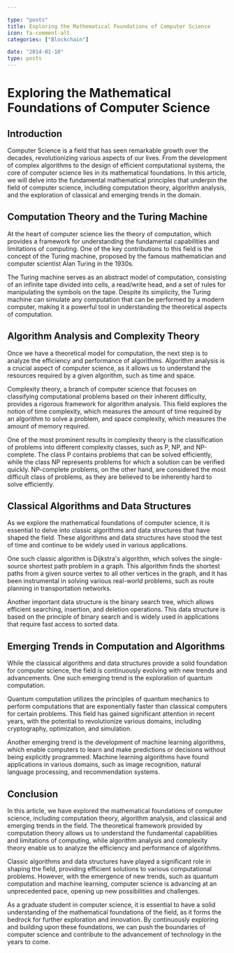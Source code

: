 ```yaml
---

type: "posts"
title: Exploring the Mathematical Foundations of Computer Science
icon: fa-comment-alt
categories: ["Blockchain"]

date: "2014-01-10"
type: posts
---
```





# Exploring the Mathematical Foundations of Computer Science

## Introduction

Computer Science is a field that has seen remarkable growth over the decades, revolutionizing various aspects of our lives. From the development of complex algorithms to the design of efficient computational systems, the core of computer science lies in its mathematical foundations. In this article, we will delve into the fundamental mathematical principles that underpin the field of computer science, including computation theory, algorithm analysis, and the exploration of classical and emerging trends in the domain.

## Computation Theory and the Turing Machine

At the heart of computer science lies the theory of computation, which provides a framework for understanding the fundamental capabilities and limitations of computing. One of the key contributions to this field is the concept of the Turing machine, proposed by the famous mathematician and computer scientist Alan Turing in the 1930s.

The Turing machine serves as an abstract model of computation, consisting of an infinite tape divided into cells, a read/write head, and a set of rules for manipulating the symbols on the tape. Despite its simplicity, the Turing machine can simulate any computation that can be performed by a modern computer, making it a powerful tool in understanding the theoretical aspects of computation.

## Algorithm Analysis and Complexity Theory

Once we have a theoretical model for computation, the next step is to analyze the efficiency and performance of algorithms. Algorithm analysis is a crucial aspect of computer science, as it allows us to understand the resources required by a given algorithm, such as time and space.

Complexity theory, a branch of computer science that focuses on classifying computational problems based on their inherent difficulty, provides a rigorous framework for algorithm analysis. This field explores the notion of time complexity, which measures the amount of time required by an algorithm to solve a problem, and space complexity, which measures the amount of memory required.

One of the most prominent results in complexity theory is the classification of problems into different complexity classes, such as P, NP, and NP-complete. The class P contains problems that can be solved efficiently, while the class NP represents problems for which a solution can be verified quickly. NP-complete problems, on the other hand, are considered the most difficult class of problems, as they are believed to be inherently hard to solve efficiently.

## Classical Algorithms and Data Structures

As we explore the mathematical foundations of computer science, it is essential to delve into classic algorithms and data structures that have shaped the field. These algorithms and data structures have stood the test of time and continue to be widely used in various applications.

One such classic algorithm is Dijkstra's algorithm, which solves the single-source shortest path problem in a graph. This algorithm finds the shortest paths from a given source vertex to all other vertices in the graph, and it has been instrumental in solving various real-world problems, such as route planning in transportation networks.

Another important data structure is the binary search tree, which allows efficient searching, insertion, and deletion operations. This data structure is based on the principle of binary search and is widely used in applications that require fast access to sorted data.

## Emerging Trends in Computation and Algorithms

While the classical algorithms and data structures provide a solid foundation for computer science, the field is continuously evolving with new trends and advancements. One such emerging trend is the exploration of quantum computation.

Quantum computation utilizes the principles of quantum mechanics to perform computations that are exponentially faster than classical computers for certain problems. This field has gained significant attention in recent years, with the potential to revolutionize various domains, including cryptography, optimization, and simulation.

Another emerging trend is the development of machine learning algorithms, which enable computers to learn and make predictions or decisions without being explicitly programmed. Machine learning algorithms have found applications in various domains, such as image recognition, natural language processing, and recommendation systems.

## Conclusion

In this article, we have explored the mathematical foundations of computer science, including computation theory, algorithm analysis, and classical and emerging trends in the field. The theoretical framework provided by computation theory allows us to understand the fundamental capabilities and limitations of computing, while algorithm analysis and complexity theory enable us to analyze the efficiency and performance of algorithms.

Classic algorithms and data structures have played a significant role in shaping the field, providing efficient solutions to various computational problems. However, with the emergence of new trends, such as quantum computation and machine learning, computer science is advancing at an unprecedented pace, opening up new possibilities and challenges.

As a graduate student in computer science, it is essential to have a solid understanding of the mathematical foundations of the field, as it forms the bedrock for further exploration and innovation. By continuously exploring and building upon these foundations, we can push the boundaries of computer science and contribute to the advancement of technology in the years to come.